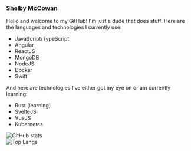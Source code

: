 ### Shelby McCowan

Hello and welcome to my GitHub! I'm just a dude that does stuff. Here are the languages and technologies I currently use:

- JavaScript/TypeScript
- Angular
- ReactJS
- MongoDB
- NodeJS
- Docker
- Swift

And here are technologies I've either got my eye on or am currently learning:

- Rust (learning)
- SvelteJS
- VueJS
- Kubernetes

![GitHub stats](https://github-readme-stats.vercel.app/api?username=MusicDev33&show_icons=true&theme=synthwave)<br>
![Top Langs](https://github-readme-stats.vercel.app/api/top-langs/?username=CharalambosIoannou&theme=synthwave)

<!--
**MusicDev33/MusicDev33** is a ✨ _special_ ✨ repository because its `README.md` (this file) appears on your GitHub profile.

Here are some ideas to get you started:

- 🔭 I’m currently working on ...
- 🌱 I’m currently learning ...
- 👯 I’m looking to collaborate on ...
- 🤔 I’m looking for help with ...
- 💬 Ask me about ...
- 📫 How to reach me: ...
- 😄 Pronouns: ...
- ⚡ Fun fact: ...
-->
